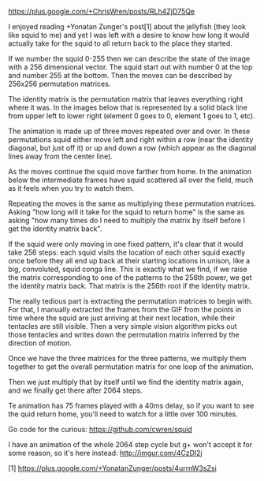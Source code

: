 https://plus.google.com/+ChrisWren/posts/RLh4ZjD75Qe

I enjoyed reading +Yonatan Zunger's post[1] about the jellyfish (they
look like squid to me) and yet I was left with a desire to know how
long it would actually take for the squid to all return back to the
place they started.

If we number the squid 0-255 then we can describe the state of the
image with a 256 dimensional vector.  The squid start out with number
0 at the top and number 255 at the bottom.  Then the moves can be
described by 256x256 permutation matrices.

The identity matrix is the permutation matrix that leaves everything
right where it was.  In the images below that is represented by a
solid black line from upper left to lower right (element 0 goes to 0,
element 1 goes to 1, etc).

The animation is made up of three moves repeated over and over.  In
these permutations squid either move left and right within a row (near
the identity diagonal, but just off it) or up and down a row (which
appear as the diagonal lines away from the center line).

As the moves continue the squid move farther from home. In the
animation below the intermediate frames have squid scattered all over
the field, much as it feels when you try to watch them.

Repeating the moves is the same as multiplying these permutation
matrices. Asking "how long will it take for the squid to return home"
is the same as asking "how many times do I need to multiply the matrix
by itself before I get the identity matrix back".

If the squid were only moving in one fixed pattern, it's clear that it
would take 256 steps: each squid visits the location of each other
squid exactly once before they all end up back at their starting
locations in unison, like a big, convoluted, squid conga line. This is
exactly what we find, if we raise the matrix corresponding to one of
the patterns to the 256th power, we get the identity matrix back. That
matrix is the 256th root if the Identity matrix.

The really tedious part is extracting the permutation matrices to
begin with. For that, I manually extracted the frames from the GIF
from the points in time where the squid are just arriving at their
next location, while their tentacles are still visible.  Then a very
simple vision algorithm picks out those tentacles and writes down the
permutation matrix inferred by the direction of motion.

Once we have the three matrices for the three patterns, we multiply
them together to get the overall permutation matrix for one loop of
the animation.

Then we just multiply that by itself until we find the identity matrix
again, and we finally get there after 2064 steps.

Te animation has 75 frames played with a 40ms delay, so if you want to
see the quid return home, you'll need to watch for a little over 100
minutes.

Go code for the curious: https://github.com/cwren/squid

I have an animation of the whole 2064 step cycle but g+ won't accept
it for some reason, so it's here instead: http://imgur.com/4CzDl2j 

[1] https://plus.google.com/+YonatanZunger/posts/4urrnW3sZsi﻿
